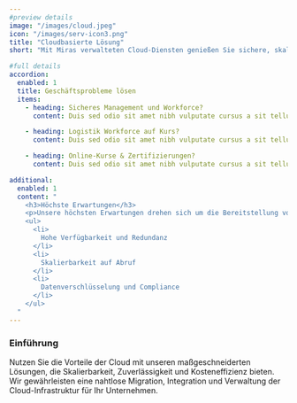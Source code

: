 ```yaml
---
#preview details
image: "/images/cloud.jpeg"
icon: "/images/serv-icon3.png"
title: "Cloudbasierte Lösung"
short: "Mit Miras verwalteten Cloud-Diensten genießen Sie sichere, skalierbare Lösungen sowie Speicher, Verarbeitung und App-Bereitstellung. Wir sind Experten in der Arbeit mit allen großen Cloud-Plattformen wie GCP, GKE, AWS und Azure."

#full details
accordion:
  enabled: 1
  title: Geschäftsprobleme lösen
  items:
    - heading: Sicheres Management und Workforce?
      content: Duis sed odio sit amet nibh vulputate cursus a sit tellus a odio tincdunt ilm auctor Class apten sociosqu a ds Etiam ante ex fermentum litora aorquper conuauris ine odi. Duis sed odio sit amet nibh vulputate cursus a sit tellus a odio tincdunt ilm auctor Class apten sociosqu a ds Et iam ante ex fermentum litora aorquper conuauris ine odi.

    - heading: Logistik Workforce auf Kurs?
      content: Duis sed odio sit amet nibh vulputate cursus a sit tellus a odio tincdunt ilm auctor Class apten sociosqu a ds Etiam ante ex fermentum litora aorquper conuauris ine odi. Duis sed odio sit amet nibh vulputate cursus a sit tellus a odio tincdunt ilm auctor Class apten sociosqu a ds Et iam ante ex fermentum litora aorquper conuauris ine odi.

    - heading: Online-Kurse & Zertifizierungen?
      content: Duis sed odio sit amet nibh vulputate cursus a sit tellus a odio tincdunt ilm auctor Class apten sociosqu a ds Etiam ante ex fermentum litora aorquper conuauris ine odi. Duis sed odio sit amet nibh vulputate cursus a sit tellus a odio tincdunt ilm auctor Class apten sociosqu a ds Et iam ante ex fermentum litora aorquper conuauris ine odi.

additional:
  enabled: 1
  content: "
    <h3>Höchste Erwartungen</h3>
    <p>Unsere höchsten Erwartungen drehen sich um die Bereitstellung von Cloud-Lösungen, die die Leistung optimieren und Ausfallzeiten minimieren. Zu den Erwartungen gehören:</p>
    <ul>
      <li>
        Hohe Verfügbarkeit und Redundanz
      </li>
      <li>
        Skalierbarkeit auf Abruf
      </li>
      <li>
        Datenverschlüsselung und Compliance
      </li>
    </ul>
  "
---
```

### Einführung

Nutzen Sie die Vorteile der Cloud mit unseren maßgeschneiderten Lösungen, die Skalierbarkeit, Zuverlässigkeit und Kosteneffizienz bieten. Wir gewährleisten eine nahtlose Migration, Integration und Verwaltung der Cloud-Infrastruktur für Ihr Unternehmen.
